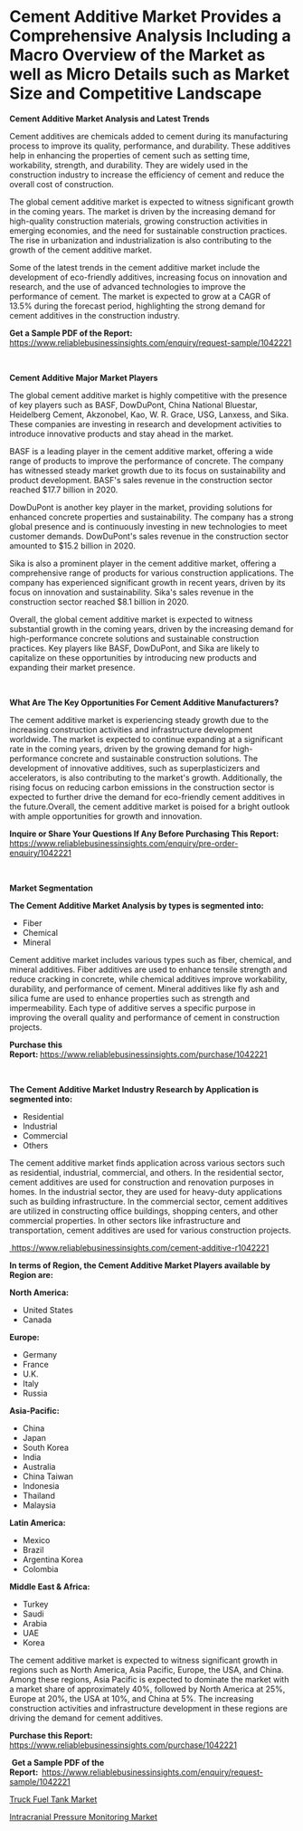 <p><h1>Cement Additive Market Provides a Comprehensive Analysis Including a Macro Overview of the Market as well as Micro Details such as Market Size and Competitive Landscape</h1></p><p><strong>Cement Additive Market Analysis and Latest Trends</strong></p>
<p><p>Cement additives are chemicals added to cement during its manufacturing process to improve its quality, performance, and durability. These additives help in enhancing the properties of cement such as setting time, workability, strength, and durability. They are widely used in the construction industry to increase the efficiency of cement and reduce the overall cost of construction.</p><p>The global cement additive market is expected to witness significant growth in the coming years. The market is driven by the increasing demand for high-quality construction materials, growing construction activities in emerging economies, and the need for sustainable construction practices. The rise in urbanization and industrialization is also contributing to the growth of the cement additive market.</p><p>Some of the latest trends in the cement additive market include the development of eco-friendly additives, increasing focus on innovation and research, and the use of advanced technologies to improve the performance of cement. The market is expected to grow at a CAGR of 13.5% during the forecast period, highlighting the strong demand for cement additives in the construction industry.</p></p>
<p><strong>Get a Sample PDF of the Report:&nbsp;</strong> <a href="https://www.reliablebusinessinsights.com/enquiry/request-sample/1042221">https://www.reliablebusinessinsights.com/enquiry/request-sample/1042221</a></p>
<p>&nbsp;</p>
<p><strong>Cement Additive Major Market Players</strong></p>
<p><p>The global cement additive market is highly competitive with the presence of key players such as BASF, DowDuPont, China National Bluestar, Heidelberg Cement, Akzonobel, Kao, W. R. Grace, USG, Lanxess, and Sika. These companies are investing in research and development activities to introduce innovative products and stay ahead in the market.</p><p>BASF is a leading player in the cement additive market, offering a wide range of products to improve the performance of concrete. The company has witnessed steady market growth due to its focus on sustainability and product development. BASF's sales revenue in the construction sector reached $17.7 billion in 2020.</p><p>DowDuPont is another key player in the market, providing solutions for enhanced concrete properties and sustainability. The company has a strong global presence and is continuously investing in new technologies to meet customer demands. DowDuPont's sales revenue in the construction sector amounted to $15.2 billion in 2020.</p><p>Sika is also a prominent player in the cement additive market, offering a comprehensive range of products for various construction applications. The company has experienced significant growth in recent years, driven by its focus on innovation and sustainability. Sika's sales revenue in the construction sector reached $8.1 billion in 2020.</p><p>Overall, the global cement additive market is expected to witness substantial growth in the coming years, driven by the increasing demand for high-performance concrete solutions and sustainable construction practices. Key players like BASF, DowDuPont, and Sika are likely to capitalize on these opportunities by introducing new products and expanding their market presence.</p></p>
<p>&nbsp;</p>
<p><strong>What Are The Key Opportunities For Cement Additive Manufacturers?</strong></p>
<p><p>The cement additive market is experiencing steady growth due to the increasing construction activities and infrastructure development worldwide. The market is expected to continue expanding at a significant rate in the coming years, driven by the growing demand for high-performance concrete and sustainable construction solutions. The development of innovative additives, such as superplasticizers and accelerators, is also contributing to the market's growth. Additionally, the rising focus on reducing carbon emissions in the construction sector is expected to further drive the demand for eco-friendly cement additives in the future.Overall, the cement additive market is poised for a bright outlook with ample opportunities for growth and innovation.</p></p>
<p><strong>Inquire or Share Your Questions If Any Before Purchasing This Report:</strong> <a href="https://www.reliablebusinessinsights.com/enquiry/pre-order-enquiry/1042221">https://www.reliablebusinessinsights.com/enquiry/pre-order-enquiry/1042221</a></p>
<p>&nbsp;</p>
<p><strong>Market Segmentation</strong></p>
<p><strong>The Cement Additive Market Analysis by types is segmented into:</strong></p>
<p><ul><li>Fiber</li><li>Chemical</li><li>Mineral</li></ul></p>
<p><p>Cement additive market includes various types such as fiber, chemical, and mineral additives. Fiber additives are used to enhance tensile strength and reduce cracking in concrete, while chemical additives improve workability, durability, and performance of cement. Mineral additives like fly ash and silica fume are used to enhance properties such as strength and impermeability. Each type of additive serves a specific purpose in improving the overall quality and performance of cement in construction projects.</p></p>
<p><strong>Purchase this Report:&nbsp;</strong><a href="https://www.reliablebusinessinsights.com/purchase/1042221">https://www.reliablebusinessinsights.com/purchase/1042221</a></p>
<p>&nbsp;</p>
<p><strong>The Cement Additive Market Industry Research by Application is segmented into:</strong></p>
<p><ul><li>Residential</li><li>Industrial</li><li>Commercial</li><li>Others</li></ul></p>
<p><p>The cement additive market finds application across various sectors such as residential, industrial, commercial, and others. In the residential sector, cement additives are used for construction and renovation purposes in homes. In the industrial sector, they are used for heavy-duty applications such as building infrastructure. In the commercial sector, cement additives are utilized in constructing office buildings, shopping centers, and other commercial properties. In other sectors like infrastructure and transportation, cement additives are used for various construction projects.</p></p>
<p><a href="https://www.reliablebusinessinsights.com/cement-additive-r1042221">&nbsp;https://www.reliablebusinessinsights.com/cement-additive-r1042221</a></p>
<p><strong>In terms of Region, the Cement Additive Market Players available by Region are:</strong></p>
<p>
    <p> <strong> North America: </strong>
        <ul>
            <li>United States</li>
            <li>Canada</li>
        </ul>
        </p> 
    <p> <strong> Europe: </strong>
        <ul>
            <li>Germany</li>
            <li>France</li>
            <li>U.K.</li>
            <li>Italy</li>
            <li>Russia</li>
        </ul>
        </p> 
    <p> <strong> Asia-Pacific: </strong>
        <ul>
            <li>China</li>
            <li>Japan</li>
            <li>South Korea</li>
            <li>India</li>
            <li>Australia</li>
            <li>China Taiwan</li>
            <li>Indonesia</li>
            <li>Thailand</li>
            <li>Malaysia</li>
        </ul>
        </p> 
    <p> <strong> Latin America: </strong>
        <ul>
            <li>Mexico</li>
            <li>Brazil</li>
            <li>Argentina Korea</li>
            <li>Colombia</li>
        </ul>
        </p> 
    <p> <strong> Middle East & Africa: </strong>
        <ul>
            <li>Turkey</li>
            <li>Saudi</li>
            <li>Arabia</li>
            <li>UAE</li>
            <li>Korea</li>
        </ul>
    </p>
    </p>
<p><p>The cement additive market is expected to witness significant growth in regions such as North America, Asia Pacific, Europe, the USA, and China. Among these regions, Asia Pacific is expected to dominate the market with a market share of approximately 40%, followed by North America at 25%, Europe at 20%, the USA at 10%, and China at 5%. The increasing construction activities and infrastructure development in these regions are driving the demand for cement additives.</p></p>
<p><strong>Purchase this Report: </strong><a href="https://www.reliablebusinessinsights.com/purchase/1042221">https://www.reliablebusinessinsights.com/purchase/1042221</a></p>
<p>&nbsp;<strong>Get a Sample PDF of the Report:&nbsp;&nbsp;</strong><a href="https://www.reliablebusinessinsights.com/enquiry/request-sample/1042221">https://www.reliablebusinessinsights.com/enquiry/request-sample/1042221</a></p>
<p><strong></strong></p>
<p><p><a href="https://medium.com/@amyjacobi/truck-fuel-tank-market-a-global-and-regional-analysis-focus-on-region-country-level-analysis-13d5ef887c5c">Truck Fuel Tank Market</a></p><p><a href="https://github.com/santosh758595/Market-Research-Report-List-5/blob/main/intracranial-pressure-monitoring-market.md">Intracranial Pressure Monitoring Market</a></p></p>
